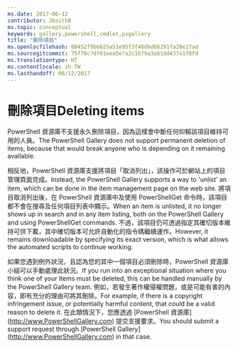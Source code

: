 ```yaml
---
ms.date: 2017-06-12
contributor: JKeithB
ms.topic: conceptual
keywords: gallery,powershell,cmdlet,psgallery
title: "刪除項目"
ms.openlocfilehash: 00452f9b6625a51e95f3f46dbd66291fa20e17ad
ms.sourcegitcommit: 75f70c7df01eea5e7a2c16f9a3ab1dd437a1f8fd
ms.translationtype: HT
ms.contentlocale: zh-TW
ms.lasthandoff: 06/12/2017
---
```

# <a name="deleting-items"></a><span data-ttu-id="5cb43-103">刪除項目</span><span class="sxs-lookup"><span data-stu-id="5cb43-103">Deleting items</span></span>

<span data-ttu-id="5cb43-104">PowerShell 資源庫不支援永久刪除項目，因為這樣會中斷任何仰賴該項目維持可用的人員。</span><span class="sxs-lookup"><span data-stu-id="5cb43-104">The PowerShell Gallery does not support permanent deletion of items, because that would break anyone who is depending on it remaining available.</span></span>

<span data-ttu-id="5cb43-105">相反地，PowerShell 資源庫支援將項目「取消列出」，該操作可於網站上的項目管理頁面完成。</span><span class="sxs-lookup"><span data-stu-id="5cb43-105">Instead, the PowerShell Gallery supports a way to 'unlist' an item, which can be done in the item management page on the web site.</span></span> <span data-ttu-id="5cb43-106">將項目取消列出後，在 PowerShell 資源庫中及使用 PowerShellGet 命令時，該項目都不會在搜尋及任何項目列表中顯示。</span><span class="sxs-lookup"><span data-stu-id="5cb43-106">When an item is unlisted, it no longer shows up in search and in any item listing, both on the PowerShell Gallery and using PowerShellGet commands.</span></span> <span data-ttu-id="5cb43-107">不過，該項目仍可透過指定其確切版本維持可供下載，其中確切版本可允許自動化的指令碼繼續運作。</span><span class="sxs-lookup"><span data-stu-id="5cb43-107">However, it remains downloadable by specifying its exact version, which is what allows the automated scripts to continue working.</span></span>

<span data-ttu-id="5cb43-108">如果您遇到例外狀況，且認為您的其中一個項目必須刪除時，PowerShell 資源庫小組可以手動處理此狀況。</span><span class="sxs-lookup"><span data-stu-id="5cb43-108">If you run into an exceptional situation where you think one of your items must be deleted, this can be handled manually by the PowerShell Gallery team.</span></span> <span data-ttu-id="5cb43-109">例如，若發生著作權侵權問題，或是可能有害的內容，即有充分的理由可將其刪除。</span><span class="sxs-lookup"><span data-stu-id="5cb43-109">For example, if there is a copyright infringement issue, or potentially harmful content, that could be a valid reason to delete it.</span></span> <span data-ttu-id="5cb43-110">在此類情況下，您應透過 [PowerShell 資源庫] (http://www.PowerShellGallery.com) 提交支援要求。</span><span class="sxs-lookup"><span data-stu-id="5cb43-110">You should submit a support request through [PowerShell Gallery] (http://www.PowerShellGallery.com) in that case.</span></span>

